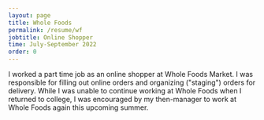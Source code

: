 ```yaml
---
layout: page
title: Whole Foods
permalink: /resume/wf
jobtitle: Online Shopper
time: July-September 2022
order: 0
---
```

I worked a part time job as an online shopper at Whole Foods Market. I was responsible for filling out online orders and organizing ("staging") orders for delivery. While I was unable to continue working at Whole Foods when I returned to college, I was encouraged by my then-manager to work at Whole Foods again this upcoming summer.